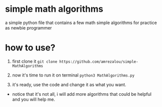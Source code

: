 # **simple math algorithms**
a simple python file that contains a few math simple algorithms for practice as newbie programmer

# how to use? 
1. first clone it
   ``` git clone https://github.com/amrezalou/simple-MathAlgorithms ```
   
3. now it's time to run it on terminal
   ``` python3 MathAlgorithms.py ```
   
4. it's ready, use the code and change it as what you want.


* notice that it's not all, i will add more algorithms that could be helpful and you will help me.
